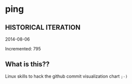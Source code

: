 # ping

## HISTORICAL ITERATION
2014-08-06

Incremented: 795

## What is this?? 
Linux skills to hack the github commit visualization chart `;-)`
